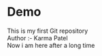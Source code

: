 # Demo
This is my first Git repository
<br>
Author :- Karma Patel
<br>
Now i am here after a long time
